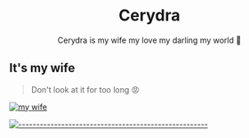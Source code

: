 <h1 align="center">Cerydra</h1>

<p align="center">Cerydra is my wife my love my darling my world 🥰</p>

## It's my wife

> Don't look at it for too long 😡

[![my wife](https://i.postimg.cc/8cz2kMqD/illust-132880594-20250719-212126.png)](https://hsr.hoyoverse.com)

[![-----------------------------------------------------](https://raw.githubusercontent.com/andreasbm/readme/master/assets/lines/colored.png)](#table-of-contents)
